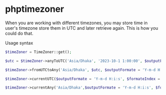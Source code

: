 # phptimezoner
When you are working with different timezones, you may store time in user's timezone store them in UTC and later retrieve again. This is how you could do that.


Usage syntax
```php
$timeZoner = TimeZoner::get();

$utc = $timeZoner->anyToUTC('Asia/Dhaka', '2023-10-1 1:00:00', $outputFormate = 'Y-m-d H:i:s', $formateIndex = null, $show = true);

$timeZoner->fromUTCtoAny('Asia/Dhaka', $utc, $outputFormate = 'Y-m-d H:i:s', $formateIndex = null, $show = true);

$timeZoner->currentUTC($outputFormate = 'Y-m-d H:i:s', $formateIndex = null, $show = true);

$timeZoner->currentAny('Asia/Dhaka',$outputFormate = 'Y-m-d H:i:s', $formateIndex = null, $show = true);
```
